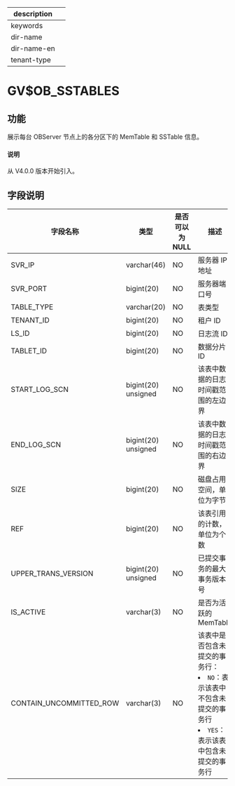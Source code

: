 |description||
|---|---|
|keywords||
|dir-name||
|dir-name-en||
|tenant-type||

# GV$OB_SSTABLES

## 功能

展示每台 OBServer 节点上的各分区下的 MemTable 和 SSTable 信息。

<main id="notice" type='explain'>
  <h4>说明</h4>
  <p>从 V4.0.0 版本开始引入。</p>
</main>

## 字段说明

|          字段名称           |         类型          | 是否可以为 NULL |                                                                                  描述|
|-------------------------|---------------------|------------|---------------------------------|
| SVR_IP                  | varchar(46)         | NO         | 服务器 IP 地址                                                                          |
| SVR_PORT                | bigint(20)          | NO         | 服务器端口号                                                                             |
| TABLE_TYPE              | varchar(20)         | NO         | 表类型                                                                                |
| TENANT_ID               | bigint(20)          | NO         | 租户 ID                                                                              |
| LS_ID                   | bigint(20)          | NO         | 日志流 ID                                                                             |
| TABLET_ID               | bigint(20)          | NO         | 数据分片 ID                                                                            |
| START_LOG_SCN            | bigint(20) unsigned | NO         | 该表中数据的日志时间戳范围的左边界                                                                  |
| END_LOG_SCN              | bigint(20) unsigned | NO         | 该表中数据的日志时间戳范围的右边界                                                                  |
| SIZE                    | bigint(20)          | NO         | 磁盘占用空间，单位为字节                                                                              |
| REF                     | bigint(20)          | NO         | 该表引用的计数，单位为个数                                                                            |
| UPPER_TRANS_VERSION     | bigint(20) unsigned         | NO         | 已提交事务的最大事务版本号           |
| IS_ACTIVE               | varchar(3)          | NO         | 是否为活跃的 MemTable   |
| CONTAIN_UNCOMMITTED_ROW | varchar(3)          | NO         | 该表中是否包含未提交的事务行： <li> `NO`：表示该表中不包含未提交的事务行   <li> `YES`：表示该表中包含未提交的事务行    |
